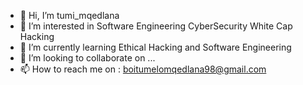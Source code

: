 - 👋 Hi, I’m tumi_mqedlana 
- 👀 I’m interested in Software Engineering CyberSecurity White Cap Hacking
- 🌱 I’m currently learning Ethical Hacking and Software Engineering 
- 💞️ I’m looking to collaborate on ...
- 📫 How to reach me on : boitumelomqedlana98@gmail.com 

<!---
Tuminator/Tuminator is a ✨ special ✨ repository because its `README.md` (this file) appears on your GitHub profile.
You can click the Preview link to take a look at your changes.
--->
